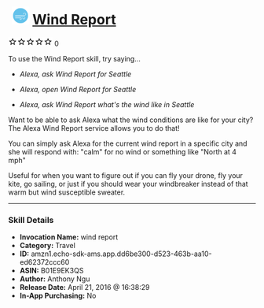 # &nbsp;<img src="skill_icon" alt="Wind Report icon" width="36"> [Wind Report](http://alexa.amazon.com/#skills/amzn1.echo-sdk-ams.app.dd6be300-d523-463b-aa10-ed62372ccc60)
![0 stars](../../images/ic_star_border_black_18dp_1x.png)![0 stars](../../images/ic_star_border_black_18dp_1x.png)![0 stars](../../images/ic_star_border_black_18dp_1x.png)![0 stars](../../images/ic_star_border_black_18dp_1x.png)![0 stars](../../images/ic_star_border_black_18dp_1x.png) 0

To use the Wind Report skill, try saying...

* *Alexa, ask Wind Report for Seattle*

* *Alexa, open Wind Report for Seattle*

* *Alexa, ask Wind Report what's the wind like in Seattle*

Want to be able to ask Alexa what the wind conditions are like for your city? The Alexa Wind Report service allows you to do that!

You can simply ask Alexa for the current wind report in a specific city and she will respond with:
"calm" for no wind or something like "North at 4 mph"

Useful for when you want to figure out if you can fly your drone, fly your kite, go sailing, or just if you should wear your windbreaker instead of that warm but wind susceptible sweater.

***

### Skill Details

* **Invocation Name:** wind report
* **Category:** Travel
* **ID:** amzn1.echo-sdk-ams.app.dd6be300-d523-463b-aa10-ed62372ccc60
* **ASIN:** B01E9EK3QS
* **Author:** Anthony Ngu
* **Release Date:** April 21, 2016 @ 16:38:29
* **In-App Purchasing:** No
